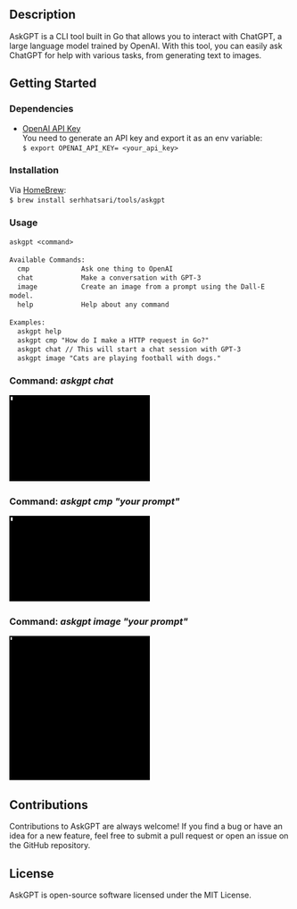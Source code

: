 ## Description  
AskGPT is a CLI tool built in Go that allows you to interact with ChatGPT, a large language model trained by OpenAI. With this tool, you can easily ask ChatGPT for help with various tasks, from generating text to images.

## Getting Started
### Dependencies  
* [OpenAI API Key](https://platform.openai.com/account/api-keys)    
You need to generate an API key and export it as an env variable:    
`$ export OPENAI_API_KEY= <your_api_key>`

### Installation  
Via [HomeBrew](https://brew.sh/):   
`$ brew install serhhatsari/tools/askgpt`


### Usage
```shell
askgpt <command>

Available Commands:
  cmp             Ask one thing to OpenAI
  chat            Make a conversation with GPT-3  
  image           Create an image from a prompt using the Dall-E model.
  help            Help about any command

Examples:
  askgpt help  
  askgpt cmp "How do I make a HTTP request in Go?"
  askgpt chat // This will start a chat session with GPT-3
  askgpt image "Cats are playing football with dogs."

```
### Command: *askgpt chat*
<img src="https://raw.githubusercontent.com/serhhatsari/askgpt/master/assets/chatusage.gif" width="50%" height="50%"/>

### Command: *askgpt cmp "your prompt"*
<img src="https://raw.githubusercontent.com/serhhatsari/askgpt/master/assets/cmpusage.gif" width="50%" height="50%"/>

### Command: *askgpt image "your prompt"*
<img src="https://raw.githubusercontent.com/serhhatsari/askgpt/master/assets/imageusage.gif" width="50%" height="50%"/>


## Contributions
Contributions to AskGPT are always welcome! If you find a bug or have an idea for a new feature, feel free to submit a pull request or open an issue on the GitHub repository.

## License
AskGPT is open-source software licensed under the MIT License.

